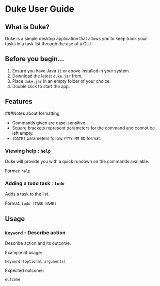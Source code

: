 # Duke User Guide

## What is Duke?

Duke is a simple desktop application that allows you to keep track your tasks in a task list through the use of a GUI.

## Before you begin...
1. Ensure you have Java `11` or above installed in your system.
2. Download the latest `duke.jar` from.
3. Place `duke.jar` in an empty folder of your choice.
4. Double click to start the app.

## Features

###Notes about formatting
* Commands given are case-sensitive.
* Square brackets represent parameters for the command and cannot be left empty.
* `[DATE]` parameters follow `YYYY-MM-DD` format.

### Viewing help : `help`

Duke will provide you with a quick rundown on the commands available.

Format: `help`

### Adding a todo task : `todo`

Adds a task to the list.

Format: `todo [TASK NAME]`


## Usage

### `Keyword` - Describe action

Describe action and its outcome.

Example of usage: 

`keyword (optional arguments)`

Expected outcome:

`outcome`
